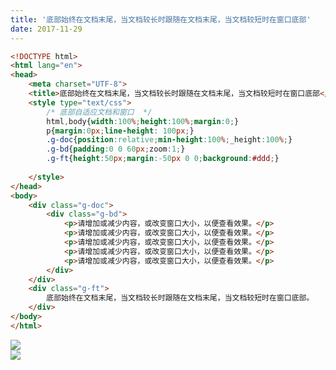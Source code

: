 ```yaml
---
title: '底部始终在文档末尾，当文档较长时跟随在文档末尾，当文档较短时在窗口底部'
date: 2017-11-29
---   
```

```html
<!DOCTYPE html>  
<html lang="en">  
<head>  
    <meta charset="UTF-8">  
    <title>底部始终在文档末尾，当文档较长时跟随在文档末尾，当文档较短时在窗口底部</title>
    <style type="text/css">
        /* 底部自适应文档和窗口  */
        html,body{width:100%;height:100%;margin:0;}
        p{margin:0px;line-height: 100px;}
        .g-doc{position:relative;min-height:100%;_height:100%;}
        .g-bd{padding:0 0 60px;zoom:1;}
        .g-ft{height:50px;margin:-50px 0 0;background:#ddd;}
  
    </style>
</head>  
<body>
    <div class="g-doc">
        <div class="g-bd">
            <p>请增加或减少内容，或改变窗口大小，以便查看效果。</p>
            <p>请增加或减少内容，或改变窗口大小，以便查看效果。</p>
            <p>请增加或减少内容，或改变窗口大小，以便查看效果。</p>
            <p>请增加或减少内容，或改变窗口大小，以便查看效果。</p>
            <p>请增加或减少内容，或改变窗口大小，以便查看效果。</p>
        </div>
    </div>
    <div class="g-ft">
        底部始终在文档末尾，当文档较长时跟随在文档末尾，当文档较短时在窗口底部。
    </div>    
</body>  
</html>  
```
![](https://img-blog.csdn.net/20171129114833143?watermark/2/text/aHR0cDovL2Jsb2cuY3Nkbi5uZXQveHV0b25nYmFv/font/5a6L5L2T/fontsize/400/fill/I0JBQkFCMA/dissolve/70/gravity/Center)  
![](https://img-blog.csdn.net/20171129114856749?watermark/2/text/aHR0cDovL2Jsb2cuY3Nkbi5uZXQveHV0b25nYmFv/font/5a6L5L2T/fontsize/400/fill/I0JBQkFCMA/dissolve/70/gravity/Center)